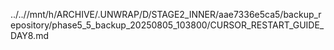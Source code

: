 ../..//mnt/h/ARCHIVE/.UNWRAP/D/STAGE2_INNER/aae7336e5ca5/backup_repository/phase5_5_backup_20250805_103800/CURSOR_RESTART_GUIDE_DAY8.md